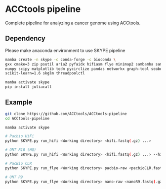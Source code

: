 # ACCtools pipeline

Complete pipeline for analyzing a cancer genome using ACCtools.

## Dependency
Please make anaconda environment to use SKYPE pipeline

```bash
mamba create -n skype -c conda-forge -c bioconda \
gxx cmake=3 zip psutil aria2 pyfaidx hifiasm flye minimap2 sambamba samtools \
numpy scipy matplotlib tqdm pycirclize pandas networkx graph-tool seaborn h5py \
scikit-learn=1.6 skglm threadpoolctl

mamba activate skype
pip install juliacall
```

## Example
```bash
git clone https://github.com/ACCtools/ACCtools-pipeline
cd ACCtools-pipeline

mamba activate skype

# Pacbio HiFi
python SKYPE.py run_hifi <Working directory> <hifi.fastq(.gz) ...>

# ONT R10 (HQ)
python SKYPE.py run_hifi <Working directory> <hifi.fastq(.gz) ...> --hifiasm_args --ont

# PacBio CLR
python SKYPE.py run_flye <Working directory> pacbio-raw <pacbioCLR.fastq(.gz) ...>

# ONT R9
python SKYPE.py run_flye <Working directory> nano-raw <nanoR9.fastq(.gz) ...>
```